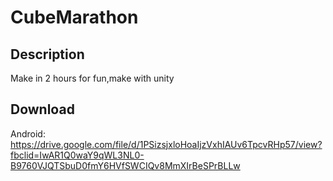 # CubeMarathon
## Description
Make in 2 hours for fun,make with unity
## Download
Android: https://drive.google.com/file/d/1PSizsjxloHoaIjzVxhIAUv6TpcvRHp57/view?fbclid=IwAR1Q0waY9qWL3NL0-B9760VJQTSbuD0fmY6HVfSWCIQv8MmXIrBeSPrBLLw

